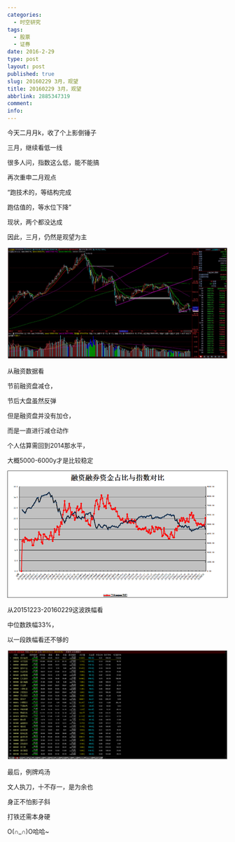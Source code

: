 ```yaml
---
categories:
  - 时空研究
tags:
  - 股票
  - 证券
date: 2016-2-29
type: post
layout: post
published: true
slug: 20160229 3月，观望
title: 20160229 3月，观望
abbrlink: 2885347319
comment:
info:
---
```

今天二月月k，收了个上影倒锤子

三月，继续看低一线

​很多人问，指数这么低，能不能搞

再次重申二月观点

“跑技术的，等结构完成

跑估值的，等水位下降”

现状，两个都没达成

因此，三月，仍然是观望为主

![20160229-0](/images/20160229-0.jpeg)

从融资数据看

节前融资盘减仓，

节后大盘虽然反弹

但是融资盘并没有加仓，

而是一直进行减仓动作

个人估算需回到2014那水平，

大概5000-6000y才是比较稳定​

![20160229-1](/images/20160229-1.png)

从20151223-20160229这波跌幅看

中位数跌幅33%​，

以一段跌幅看还不够的

![20160229-2](/images/20160229-2.jpeg)

最后，例牌鸡汤

文人执刀，十不存一，是为余也

身正不怕影子斜

打铁还需本身硬

O(∩_∩)O哈哈~